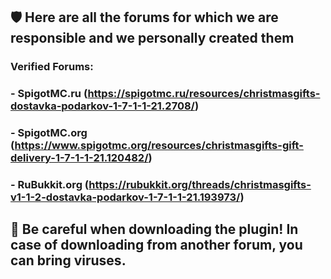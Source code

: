 ## 🛡️ Here are all the forums for which we are responsible and we personally created them
### Verified Forums:
### - SpigotMC.ru (https://spigotmc.ru/resources/christmasgifts-dostavka-podarkov-1-7-1-1-21.2708/)
### - SpigotMC.org (https://www.spigotmc.org/resources/christmasgifts-gift-delivery-1-7-1-1-21.120482/)
### - RuBukkit.org (https://rubukkit.org/threads/christmasgifts-v1-1-2-dostavka-podarkov-1-7-1-1-21.193973/)

## 🚨 Be careful when downloading the plugin! In case of downloading from another forum, you can bring viruses.
